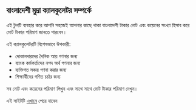 <div class="info-section">
                <h2>বাংলাদেশী মুদ্রা ক্যালকুলেটর সম্পর্কে</h2>
                <p>এই টুলটি ব্যবহার করে আপনি সহজেই আপনার কাছে থাকা বাংলাদেশী টাকার নোট এবং কয়েনের সংখ্যা হিসাব করে মোট টাকার পরিমাণ জানতে পারবেন।</p>
                <p>এই ক্যালকুলেটরটি বিশেষভাবে উপকারী:</p>
                <ul class="feature-list">
                    <li>দোকানদারদের দৈনিক আয় গণনার জন্য</li>
                    <li>ব্যাংক কর্মকর্তাদের নগদ অর্থ গণনার জন্য</li>
                    <li>ব্যক্তিগত সঞ্চয় গণনা করার জন্য</li>
                    <li>শিক্ষার্থীদের গণিত চর্চার জন্য</li>
                </ul>
                <p>সব নোট এবং কয়েনের পরিমাণ লিখুন এবং সাথে সাথে মোট টাকার পরিমাণ দেখুন।</p>
  <p>এই সাইটটি <a href="https://bdnotecount.free.nf">এখানে</a> পেয়ে যাবেন</p>
            </div>
